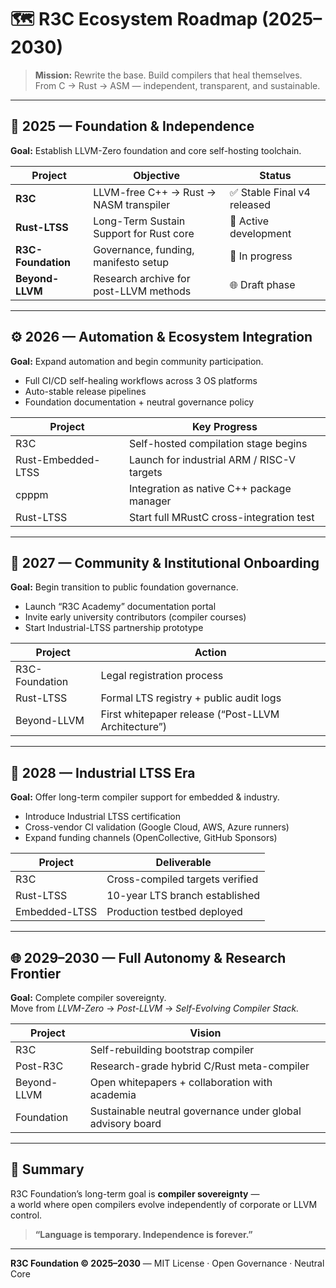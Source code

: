 # 🗺️ R3C Ecosystem Roadmap (2025–2030)

> **Mission:** Rewrite the base. Build compilers that heal themselves.  
> From C → Rust → ASM — independent, transparent, and sustainable.

---

## 🌱 2025 — Foundation & Independence
**Goal:** Establish LLVM-Zero foundation and core self-hosting toolchain.

| Project | Objective | Status |
|----------|------------|---------|
| **R3C** | LLVM-free C++ → Rust → NASM transpiler | ✅ Stable Final v4 released |
| **Rust-LTSS** | Long-Term Sustain Support for Rust core | 🧩 Active development |
| **R3C-Foundation** | Governance, funding, manifesto setup | 🧱 In progress |
| **Beyond-LLVM** | Research archive for post-LLVM methods | 🌐 Draft phase |

---

## ⚙️ 2026 — Automation & Ecosystem Integration
**Goal:** Expand automation and begin community participation.  
- Full CI/CD self-healing workflows across 3 OS platforms  
- Auto-stable release pipelines  
- Foundation documentation + neutral governance policy

| Project | Key Progress |
|----------|---------------|
| R3C | Self-hosted compilation stage begins |
| Rust-Embedded-LTSS | Launch for industrial ARM / RISC-V targets |
| cpppm | Integration as native C++ package manager |
| Rust-LTSS | Start full MRustC cross-integration test |

---

## 🧩 2027 — Community & Institutional Onboarding
**Goal:** Begin transition to public foundation governance.

- Launch “R3C Academy” documentation portal  
- Invite early university contributors (compiler courses)  
- Start Industrial-LTSS partnership prototype  

| Project | Action |
|----------|--------|
| R3C-Foundation | Legal registration process |
| Rust-LTSS | Formal LTS registry + public audit logs |
| Beyond-LLVM | First whitepaper release (“Post-LLVM Architecture”) |

---

## 🧱 2028 — Industrial LTSS Era
**Goal:** Offer long-term compiler support for embedded & industry.  
- Introduce Industrial LTSS certification  
- Cross-vendor CI validation (Google Cloud, AWS, Azure runners)  
- Expand funding channels (OpenCollective, GitHub Sponsors)

| Project | Deliverable |
|----------|-------------|
| R3C | Cross-compiled targets verified |
| Rust-LTSS | 10-year LTS branch established |
| Embedded-LTSS | Production testbed deployed |

---

## 🌐 2029–2030 — Full Autonomy & Research Frontier
**Goal:** Complete compiler sovereignty.  
Move from *LLVM-Zero* → *Post-LLVM* → *Self-Evolving Compiler Stack.*

| Project | Vision |
|----------|--------|
| R3C | Self-rebuilding bootstrap compiler |
| Post-R3C | Research-grade hybrid C/Rust meta-compiler |
| Beyond-LLVM | Open whitepapers + collaboration with academia |
| Foundation | Sustainable neutral governance under global advisory board |

---

## 🔖 Summary
R3C Foundation’s long-term goal is **compiler sovereignty** —  
a world where open compilers evolve independently of corporate or LLVM control.

> **“Language is temporary. Independence is forever.”**

---

**R3C Foundation © 2025–2030** — MIT License · Open Governance · Neutral Core
